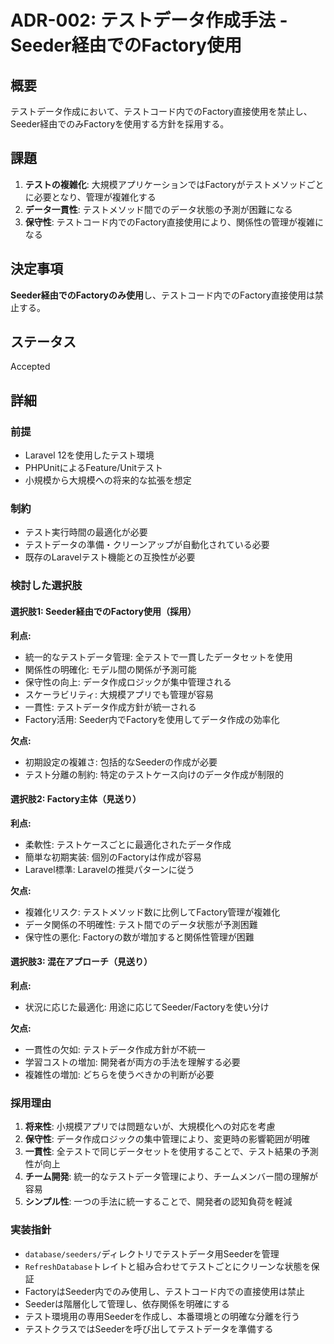 # ADR-002: テストデータ作成手法 - Seeder経由でのFactory使用

## 概要

テストデータ作成において、テストコード内でのFactory直接使用を禁止し、Seeder経由でのみFactoryを使用する方針を採用する。

## 課題

1. **テストの複雑化**: 大規模アプリケーションではFactoryがテストメソッドごとに必要となり、管理が複雑化する
2. **データ一貫性**: テストメソッド間でのデータ状態の予測が困難になる
3. **保守性**: テストコード内でのFactory直接使用により、関係性の管理が複雑になる

## 決定事項

**Seeder経由でのFactoryのみ使用**し、テストコード内でのFactory直接使用は禁止する。

## ステータス

Accepted

## 詳細

### 前提

- Laravel 12を使用したテスト環境
- PHPUnitによるFeature/Unitテスト
- 小規模から大規模への将来的な拡張を想定

### 制約

- テスト実行時間の最適化が必要
- テストデータの準備・クリーンアップが自動化されている必要
- 既存のLaravelテスト機能との互換性が必要

### 検討した選択肢

#### 選択肢1: Seeder経由でのFactory使用（採用）

**利点:**
- 統一的なテストデータ管理: 全テストで一貫したデータセットを使用
- 関係性の明確化: モデル間の関係が予測可能
- 保守性の向上: データ作成ロジックが集中管理される
- スケーラビリティ: 大規模アプリでも管理が容易
- 一貫性: テストデータ作成方針が統一される
- Factory活用: Seeder内でFactoryを使用してデータ作成の効率化

**欠点:**
- 初期設定の複雑さ: 包括的なSeederの作成が必要
- テスト分離の制約: 特定のテストケース向けのデータ作成が制限的

#### 選択肢2: Factory主体（見送り）

**利点:**
- 柔軟性: テストケースごとに最適化されたデータ作成
- 簡単な初期実装: 個別のFactoryは作成が容易
- Laravel標準: Laravelの推奨パターンに従う

**欠点:**
- 複雑化リスク: テストメソッド数に比例してFactory管理が複雑化
- データ関係の不明確性: テスト間でのデータ状態が予測困難
- 保守性の悪化: Factoryの数が増加すると関係性管理が困難

#### 選択肢3: 混在アプローチ（見送り）

**利点:**
- 状況に応じた最適化: 用途に応じてSeeder/Factoryを使い分け

**欠点:**
- 一貫性の欠如: テストデータ作成方針が不統一
- 学習コストの増加: 開発者が両方の手法を理解する必要
- 複雑性の増加: どちらを使うべきかの判断が必要

### 採用理由

1. **将来性**: 小規模アプリでは問題ないが、大規模化への対応を考慮
2. **保守性**: データ作成ロジックの集中管理により、変更時の影響範囲が明確
3. **一貫性**: 全テストで同じデータセットを使用することで、テスト結果の予測性が向上
4. **チーム開発**: 統一的なテストデータ管理により、チームメンバー間の理解が容易
5. **シンプル性**: 一つの手法に統一することで、開発者の認知負荷を軽減

### 実装指針

- `database/seeders/`ディレクトリでテストデータ用Seederを管理
- `RefreshDatabase`トレイトと組み合わせてテストごとにクリーンな状態を保証
- FactoryはSeeder内でのみ使用し、テストコード内での直接使用は禁止
- Seederは階層化して管理し、依存関係を明確にする
- テスト環境用の専用Seederを作成し、本番環境との明確な分離を行う
- テストクラスではSeederを呼び出してテストデータを準備する